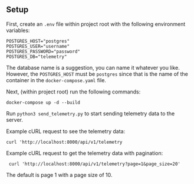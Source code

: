 ## Setup

First, create an `.env` file within project root with the following environment variables:

```
POSTGRES_HOST="postgres"
POSTGRES_USER="username"
POSTGRES_PASSWORD="password"
POSTGRES_DB="telemetry"
```
The database name is a suggestion, you can name it whatever you like. However, the `POSTGRES_HOST` must be `postgres` since that is the name of the container in the `docker-compose.yaml` file.

Next, (within project root) run the following commands:

```
docker-compose up -d --build
```

Run `python3 send_telemetry.py` to start sending telemetry data to the server. 

Example cURL request to see the telemetry data:

```
curl 'http://localhost:8000/api/v1/telemetry
```

Example cURL request to get the telemetry data with pagination:

```
 curl 'http://localhost:8000/api/v1/telemetry?page=1&page_size=20'
```

The default is page 1 with a page size of 10.